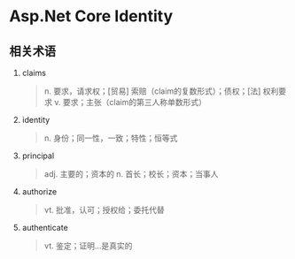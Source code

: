 # Asp.Net Core Identity

## 相关术语

1. claims
   >    n. 要求，请求权；[贸易] 索赔（claim的复数形式）；债权；[法] 权利要求    v. 要求；主张（claim的第三人称单数形式）
2. identity
   >    n. 身份；同一性，一致；特性；恒等式
3. principal
   >    adj. 主要的；资本的     n. 首长；校长；资本；当事人
4. authorize
   >    vt. 批准，认可；授权给；委托代替
5. authenticate
   >    vt. 鉴定；证明…是真实的
